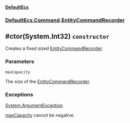 #### [DefaultEcs](./DefaultEcs.md 'DefaultEcs')
### [DefaultEcs.Command](./DefaultEcs.md#DefaultEcs-Command 'DefaultEcs.Command').[EntityCommandRecorder](./DefaultEcs-Command-EntityCommandRecorder.md 'DefaultEcs.Command.EntityCommandRecorder')
## #ctor(System.Int32) `constructor`
Creates a fixed sized [EntityCommandRecorder](./DefaultEcs-Command-EntityCommandRecorder.md 'DefaultEcs.Command.EntityCommandRecorder').
### Parameters

<a name='DefaultEcs-Command-EntityCommandRecorder--ctor(System-Int32)-maxCapacity'></a>
`maxCapacity`

The size of the [EntityCommandRecorder](./DefaultEcs-Command-EntityCommandRecorder.md 'DefaultEcs.Command.EntityCommandRecorder').
### Exceptions

[System.ArgumentException](https://docs.microsoft.com/en-us/dotnet/api/System.ArgumentException 'System.ArgumentException')

[maxCapacity](#DefaultEcs-Command-EntityCommandRecorder--ctor(System-Int32)-maxCapacity 'DefaultEcs.Command.EntityCommandRecorder.#ctor(System.Int32).maxCapacity') cannot be negative.
